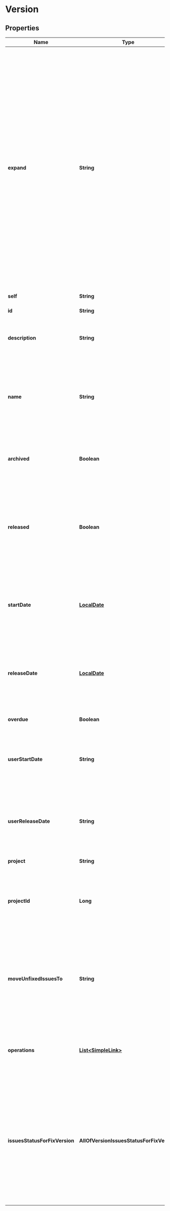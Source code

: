 # Version

## Properties
Name | Type | Description | Notes
------------ | ------------- | ------------- | -------------
**expand** | **String** | Use [expand](em&gt;#expansion) to include additional information about version in the response. This parameter accepts a comma-separated list. Expand options include:   *  &#x60;operations&#x60; Returns the list of operations available for this version.  *  &#x60;issuesstatus&#x60; Returns the count of issues in this version for each of the status categories *to do*, *in progress*, *done*, and *unmapped*. The *unmapped* property contains a count of issues with a status other than *to do*, *in progress*, and *done*.  Optional for create and update. |  [optional]
**self** | **String** | The URL of the version. |  [optional]
**id** | **String** | The ID of the version. |  [optional]
**description** | **String** | The description of the version. Optional when creating or updating a version. |  [optional]
**name** | **String** | The unique name of the version. Required when creating a version. Optional when updating a version. The maximum length is 255 characters. |  [optional]
**archived** | **Boolean** | Indicates that the version is archived. Optional when creating or updating a version. |  [optional]
**released** | **Boolean** | Indicates that the version is released. If the version is released a request to release again is ignored. Not applicable when creating a version. Optional when updating a version. |  [optional]
**startDate** | [**LocalDate**](LocalDate.md) | The start date of the version. Expressed in ISO 8601 format (yyyy-mm-dd). Optional when creating or updating a version. |  [optional]
**releaseDate** | [**LocalDate**](LocalDate.md) | The release date of the version. Expressed in ISO 8601 format (yyyy-mm-dd). Optional when creating or updating a version. |  [optional]
**overdue** | **Boolean** | Indicates that the version is overdue. |  [optional]
**userStartDate** | **String** | The date on which work on this version is expected to start, expressed in the instance&#x27;s *Day/Month/Year Format* date format. |  [optional]
**userReleaseDate** | **String** | The date on which work on this version is expected to finish, expressed in the instance&#x27;s *Day/Month/Year Format* date format. |  [optional]
**project** | **String** | Deprecated. Use &#x60;projectId&#x60;. |  [optional]
**projectId** | **Long** | The ID of the project to which this version is attached. Required when creating a version. Not applicable when updating a version. |  [optional]
**moveUnfixedIssuesTo** | **String** | The URL of the self link to the version to which all unfixed issues are moved when a version is released. Not applicable when creating a version. Optional when updating a version. |  [optional]
**operations** | [**List&lt;SimpleLink&gt;**](SimpleLink.md) | If the expand option &#x60;operations&#x60; is used, returns the list of operations available for this version. |  [optional]
**issuesStatusForFixVersion** | **AllOfVersionIssuesStatusForFixVersion** | If the expand option &#x60;issuesstatus&#x60; is used, returns the count of issues in this version for each of the status categories *to do*, *in progress*, *done*, and *unmapped*. The *unmapped* property contains a count of issues with a status other than *to do*, *in progress*, and *done*. |  [optional]
